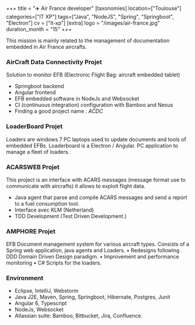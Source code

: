 +++
title = "✈️ Air France developer"
[taxonomies]
location=["Toulouse"]
categories=["IT XP"]
tags=["Java", "NodeJS", "Spring", "Springboot", "Electron"]
cv = ["it-xp"]
[extra]
logo = "/images/air-france.jpg"
duration_month = "15"
+++

This mission is mainly related to the management of documentation embedded in Air France aircrafts.

<!-- more -->

### AirCraft Data Connectivity Projet

Solution to monitor EFB (Electronic Flight Bag: aircraft embedded tablet)

- Springboot backend
- Angular frontend
- EFB embedded software in NodeJs and Websocket
- CI (continuous integration) configuration with Bamboo and Nexus
- Finding a good project name : _ACDC_

### LoaderBoard Projet

Loaders are windows 7 PC laptops used to update documents and tools of embedded EFBs. Loaderboard is a Electron / Angular. PC application to manage a fleet of loaders.

### ACARSWEB Projet

This project is an interface with ACARS messages (message format use to communicate with aircrafts) it allows to exploit flight data.

- Java agent that parse and compile ACARS messages and send a report to a fuel consumption tool.
- Interface avec KLM (Netherland)
- TDD Development (Test Driven Development.)

### AMPHORE Projet

EFB Document management system for various aircraft types. Consists of a Spring web application, java agents and Loaders.
• Redesigns following DDD Domain Driven Design paradigm.
• Improvement and performance monitoring
• C# Scripts for the loaders.

### Environment

- Eclipse, IntelliJ, Webstorm
- Java J2E, Maven, Spring, Springboot, Hibernate, Postgres, Junit
- Angular 6, Typescript
- NodeJs, Websocket
- Atlassian suite: Bamboo, Bitbucket, Jira, Confluence.
